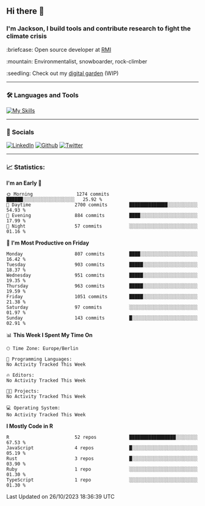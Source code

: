 ## Hi there :wave:
### I'm Jackson, I build tools and contribute research to fight the climate crisis
<p> :briefcase: Open source developer at <a href="https://rmi.org/" alt="RMI">RMI</a></p>
<p> :mountain: Environmentalist, snowboarder, rock-climber</p>
<p> :seedling: Check out my <a href="https://jdhoffa.github.io/" alt="digital garden">digital garden</a> (WIP) </p>

---

### :hammer_and_wrench: Languages and Tools

[![My Skills](https://skillicons.dev/icons?i=r,python,rust,js,html,css,postgresql,neovim,azure,docker,git&perline=6&theme=dark)](https://skillicons.dev)

---

### :iphone: Socials

[![LinkedIn](https://skillicons.dev/icons?i=linkedin&theme=dark)](https://www.linkedin.com/in/jackson-hoffart/) 
[![Github](https://skillicons.dev/icons?i=github&theme=dark)](https://github.com/jdhoffa) 
[![Twitter](https://skillicons.dev/icons?i=twitter&theme=dark)](https://twitter.com/jdhoffart) 

---

### :chart_with_upwards_trend: Statistics:

 
<!--START_SECTION:waka-->
**I'm an Early 🐤** 

```text
🌞 Morning                1274 commits        ██████░░░░░░░░░░░░░░░░░░░   25.92 % 
🌆 Daytime                2700 commits        ██████████████░░░░░░░░░░░   54.93 % 
🌃 Evening                884 commits         ████░░░░░░░░░░░░░░░░░░░░░   17.99 % 
🌙 Night                  57 commits          ░░░░░░░░░░░░░░░░░░░░░░░░░   01.16 % 
```
📅 **I'm Most Productive on Friday** 

```text
Monday                   807 commits         ████░░░░░░░░░░░░░░░░░░░░░   16.42 % 
Tuesday                  903 commits         █████░░░░░░░░░░░░░░░░░░░░   18.37 % 
Wednesday                951 commits         █████░░░░░░░░░░░░░░░░░░░░   19.35 % 
Thursday                 963 commits         █████░░░░░░░░░░░░░░░░░░░░   19.59 % 
Friday                   1051 commits        █████░░░░░░░░░░░░░░░░░░░░   21.38 % 
Saturday                 97 commits          ░░░░░░░░░░░░░░░░░░░░░░░░░   01.97 % 
Sunday                   143 commits         █░░░░░░░░░░░░░░░░░░░░░░░░   02.91 % 
```


📊 **This Week I Spent My Time On** 

```text
🕑︎ Time Zone: Europe/Berlin

💬 Programming Languages: 
No Activity Tracked This Week

🔥 Editors: 
No Activity Tracked This Week

🐱‍💻 Projects: 
No Activity Tracked This Week

💻 Operating System: 
No Activity Tracked This Week
```

**I Mostly Code in R** 

```text
R                        52 repos            █████████████████░░░░░░░░   67.53 % 
JavaScript               4 repos             █░░░░░░░░░░░░░░░░░░░░░░░░   05.19 % 
Rust                     3 repos             █░░░░░░░░░░░░░░░░░░░░░░░░   03.90 % 
Ruby                     1 repo              ░░░░░░░░░░░░░░░░░░░░░░░░░   01.30 % 
TypeScript               1 repo              ░░░░░░░░░░░░░░░░░░░░░░░░░   01.30 % 
```




 Last Updated on 26/10/2023 18:36:39 UTC
<!--END_SECTION:waka-->
